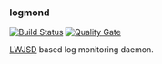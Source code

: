 ### logmond
[![Build Status](https://travis-ci.org/hdecarne/logmond.svg?branch=master)](https://travis-ci.org/hdecarne/logmond)
[![Quality Gate](https://sonarcloud.io/api/badges/gate?key=de.carne:logmond)](https://sonarcloud.io/dashboard/index/de.carne:logmond)

[LWJSD](https://github.com/hdecarne/java-lwjsd) based log monitoring daemon.

